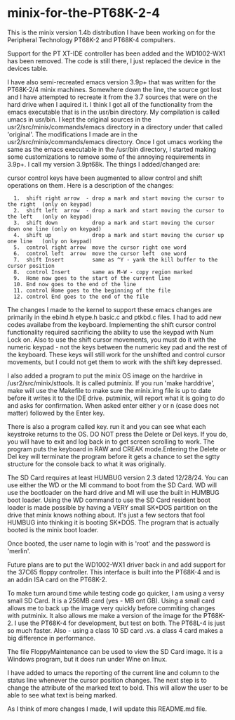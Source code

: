 # minix-for-the-PT68K-2-4
This is the minix version 1.4b distribution I have been working on for the Peripheral Technology PT68K-2 and PT68K-4 compulters.

Support for the PT XT-IDE controller has been added and the WD1002-WX1 has been removed. The code is still there, I just replaced the device in the devices table.

I have also semi-recreated emacs version 3.9p+ that was written for the PT68K-2/4 minix machines. Somewhere down the line, the source got lost and I have attempted to recreate it from the 3.7 sources that were on the hard drive when I aquired it. I think I got all of the functionality from the emacs executable that is in the usr/bin directory. My compilation is called umacs in usr/bin. I kept the original sources in the usr2/src/minix/commands/emacs directory in a directory under that called 'original'. The modifications I made are in the usr2/src/minix/commands/emacs directory. Once I got umacs working the same as the emacs executable in the /usr/bin directory, I started making some customizations to remove some of the annoying requirements in 3.9p+. I call my version 3.9pt68k. The things I added/changed are:

  cursor control keys have been augmented to allow control and shift operations on them. Here is a description of the changes:

      1.  shift right arrow  - drop a mark and start moving the cursor to the right  (only on keypad)
      2.  shift left  arrow  - drop a mark and start moving the cursor to the left   (only on keypad)
      3.  shift down           drop a mark and start moving the cursor down one line (only on keypad)
      4.  shift up             drop a mark and start moving the cursor up one line   (only on keypad)
      5.  control right arrow  move the cursor right one word
      6.  control left  arrow  move the cursor left  one word
      7.  shift Insert         same as ^Y - yank the kill buffer to the cursor position
      8.  control Insert       same as M-W - copy region marked
      9.  Home now goes to the start of the current line
      10. End now goes to the end of the line
      11. control Home goes to the beginning of the file
      12. control End goes to the end of the file

The changes I made to the kernel to support these emacs changes are primarily in the ebind.h etype.h basic.c and ptkbd.c files. I had to add new codes availabe from the keyboard. Implementing the shift cursor control functionality required sacrificing the ability to use the keypad with Num Lock on. Also to use the shift cursor movements, you must do it with the numeric keypad - not the keys between the numeric key pad and the rest of the keyboard. These keys will still work for the unshifted and control cursor movements, but I could not get them to work with the shift key depressed.

I also added a program to put the minix OS image on the hardrive in /usr2/src/minix/sttools. It is called putminix. If you run 'make harddrive', make will use the Makefile to make sure the minix.img file is up to date before it writes it to the IDE drive. putminix, will report what it is going to do and asks for confirmation. When asked enter either y or n (case does not matter) followed by the Enter key.

There is also a program called key. run it and you can see what each keystroke returns to the OS. DO NOT press the Delete or Del keys. If you do, you will have to exit and log back in to get screen scrolling to work. The program puts the keyboard in RAW and CREAK mode.Entering the Delete or Del key will terminate the program before it gets a chance to set the sgtty structure for the console back to what it was originally.

The SD Card requires at least HUMBUG version 2.3 dated 12/28/24. You can use either the WD or the MI command to boot from the SD Card. WD will use the bootloader on the hard drive and MI will use the built in HUMBUG boot loader. Using the WD command to use the SD Card resident boot loader is made possible by having a VERY small SK\*DOS partition on the drive that minix knows nothing about. It's just a few sectors that fool HUMBUG into thinking it is booting SK\*DOS. The program that is actually booted is the minix boot loader.

Once booted, the user name to login with is 'root' and the password is 'merlin'.

Future plans are to put the WD1002-WX1 driver back in and add support for the 37C65 floppy controller. This interface is built into the PT68K-4 and is an addin ISA card on the PT68K-2. 

To make turn around time while testing code go quicker, I am using a versy small SD Card. It is a 256MB card (yes - MB ont GB). Using a small card allows me to back up the image very quickly before commiting changes with putminix. It also allows me make a version of the image for the PT68K-2. I use the PT68K-4 for development, but test on both. The PT68L-4 is just so much faster. Also - using a class 10 SD card .vs. a class 4 card makes a big difference in performance.

The file FloppyMaintenance can be used to view the SD Card image. It is a Windows program, but it does run under Wine on linux.

I have added to umacs the reporting of the current line and column to the status line whenever the cursor position changes. The next step is to change the attribute of the marked text to bold. This will allow the user to be able to see what text is being marked.

As I think of more changes I made, I will update this README.md file.
